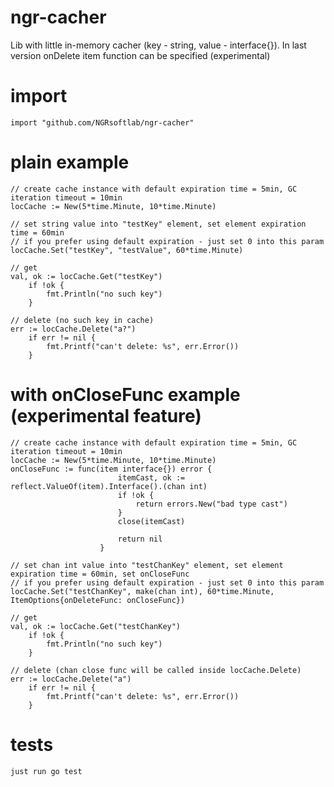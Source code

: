 # ngr-cacher
Lib with little in-memory cacher (key - string, value - interface{}).
In last version onDelete item function can be specified (experimental) 

# import
```
import "github.com/NGRsoftlab/ngr-cacher"
```

# plain example
```
// create cache instance with default expiration time = 5min, GC iteration timeout = 10min
locCache := New(5*time.Minute, 10*time.Minute)

// set string value into "testKey" element, set element expiration time = 60min
// if you prefer using default expiration - just set 0 into this param
locCache.Set("testKey", "testValue", 60*time.Minute)

// get
val, ok := locCache.Get("testKey")
	if !ok {
		fmt.Println("no such key")
	}
	
// delete (no such key in cache)
err := locCache.Delete("a?")
	if err != nil {
		fmt.Printf("can't delete: %s", err.Error())
	}
```

# with onCloseFunc example (experimental feature)
```
// create cache instance with default expiration time = 5min, GC iteration timeout = 10min
locCache := New(5*time.Minute, 10*time.Minute)
onCloseFunc := func(item interface{}) error {
						itemCast, ok := reflect.ValueOf(item).Interface().(chan int)
						if !ok {
							return errors.New("bad type cast")
						}
						close(itemCast)

						return nil
					}
					
// set chan int value into "testChanKey" element, set element expiration time = 60min, set onCloseFunc
// if you prefer using default expiration - just set 0 into this param
locCache.Set("testChanKey", make(chan int), 60*time.Minute, ItemOptions{onDeleteFunc: onCloseFunc})

// get
val, ok := locCache.Get("testChanKey")
	if !ok {
		fmt.Println("no such key")
	}

// delete (chan close func will be called inside locCache.Delete)
err := locCache.Delete("a")
	if err != nil {
		fmt.Printf("can't delete: %s", err.Error())
	}
```

# tests
```
just run go test
```